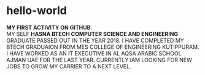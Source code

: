 # hello-world
**MY FIRST ACTIVITY ON GITHUB**.
  </br>  MY SELF **HASNA BTECH COMPUTER SCIENCE AND ENGINEERING** GRADUATE PASSED OUT IN THE YEAR 2018. I HAVE COMPLETED MY BTECH GRADUAION FROM MES COLLEGE OF ENGINEERING KUTIPPURAM.
   </br> I HAVE WORKED AS AN IT EXECUTIVE IN AL AQSA ARABIC SCHOOL AJMAN UAE FOR THE LAST YEAR. CURRENTLY IAM LOOKING FOR NEW JOBS TO GROW MY CARRIER TO A NEXT LEVEL.
